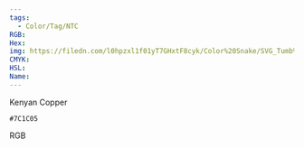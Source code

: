 ```yaml
---
tags:
  - Color/Tag/NTC
RGB:
Hex:
img: https://filedn.com/l0hpzxl1f01yT7GHxtF8cyk/Color%20Snake/SVG_Tumb%20Mass%20No%20Name/7C1C05.svg
CMYK:
HSL:
Name:
---
```

Kenyan Copper
```palette
#7C1C05
```
RGB
